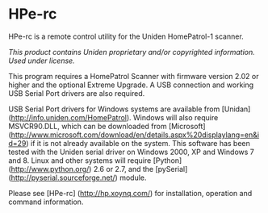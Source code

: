 HPe-rc
======

HPe-rc is a remote control utility for the Uniden HomePatrol-1 scanner. 

*This product contains Uniden proprietary and/or copyrighted information. Used under license.*

This program requires a HomePatrol Scanner with firmware version 2.02 or higher and the optional Extreme Upgrade. A USB connection and working USB Serial Port drivers are also required.

USB Serial Port drivers for Windows systems are available from [Unidan] (http://info.uniden.com/HomePatrol). Windows will also require MSVCR90.DLL, which can be downloaded from [Microsoft] (http://www.microsoft.com/download/en/details.aspx%20displaylang=en&id=29) if it is not already available on the system. This software has been tested with the Uniden serial driver on Windows 2000, XP and Windows 7 and 8. Linux and other systems will require [Python] (http://www.python.org/) 2.6 or 2.7, and the [pySerial] (http://pyserial.sourceforge.net/) module. 

Please see [HPe-rc] (http://hp.xoynq.com/) for installation, operation and command information.
